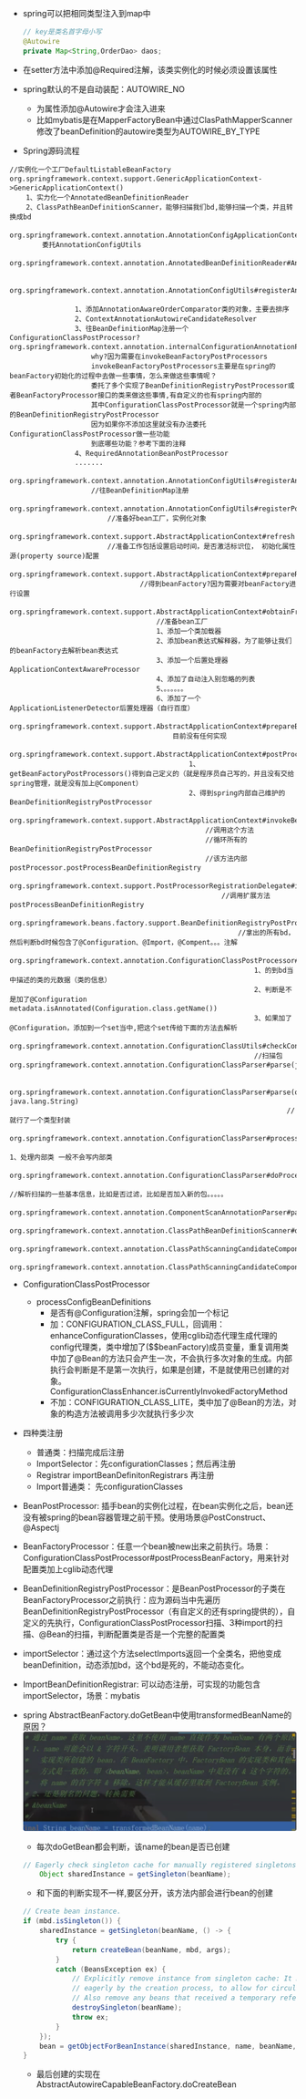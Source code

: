 - spring可以把相同类型注入到map中
   ```java
   // key是类名首字母小写
   @Autowire
   private Map<String,OrderDao> daos;
   ```
- 在setter方法中添加@Required注解，该类实例化的时候必须设置该属性

- spring默认的不是自动装配：AUTOWIRE_NO
    - 为属性添加@Autowire才会注入进来
    - 比如mybatis是在MapperFactoryBean中通过ClasPathMapperScanner修改了beanDefinition的autowire类型为AUTOWIRE_BY_TYPE
    
- Spring源码流程
```
//实例化一个工厂DefaultListableBeanFactory
org.springframework.context.support.GenericApplicationContext->GenericApplicationContext()
  	1、实力化一个AnnotatedBeanDefinitionReader
	2、ClassPathBeanDefinitionScanner，能够扫描我们bd,能够扫描一个类，并且转换成bd
	org.springframework.context.annotation.AnnotationConfigApplicationContext#AnnotationConfigApplicationContext()
		委托AnnotationConfigUtils
		org.springframework.context.annotation.AnnotatedBeanDefinitionReader#AnnotatedBeanDefinitionReader()
			
			org.springframework.context.annotation.AnnotationConfigUtils#registerAnnotationConfigProcessors()
			
				1、添加AnnotationAwareOrderComparator类的对象，主要去排序
				2、ContextAnnotationAutowireCandidateResolver
				3、往BeanDefinitionMap注册一个ConfigurationClassPostProcessor?  org.springframework.context.annotation.internalConfigurationAnnotationProcessor
					why?因为需要在invokeBeanFactoryPostProcessors
					invokeBeanFactoryPostProcessors主要是在spring的beanFactory初始化的过程中去做一些事情，怎么来做这些事情呢？
					委托了多个实现了BeanDefinitionRegistryPostProcessor或者BeanFactoryProcessor接口的类来做这些事情,有自定义的也有spring内部的
					其中ConfigurationClassPostProcessor就是一个spring内部的BeanDefinitionRegistryPostProcessor
					因为如果你不添加这里就没有办法委托ConfigurationClassPostProcessor做一些功能
					到底哪些功能？参考下面的注释
				4、RequiredAnnotationBeanPostProcessor
				.......
				org.springframework.context.annotation.AnnotationConfigUtils#registerAnnotationConfigProcessors()
					//往BeanDefinitionMap注册
					org.springframework.context.annotation.AnnotationConfigUtils#registerPostProcessor
						//准备好bean工厂，实例化对象
						org.springframework.context.support.AbstractApplicationContext#refresh
						//准备工作包括设置启动时间，是否激活标识位， 初始化属性源(property source)配置
							org.springframework.context.support.AbstractApplicationContext#prepareRefresh
								//得到beanFactory?因为需要对beanFactory进行设置
								org.springframework.context.support.AbstractApplicationContext#obtainFreshBeanFactory
									//准备bean工厂
									1、添加一个类加载器
									2、添加bean表达式解释器，为了能够让我们的beanFactory去解析bean表达式
									3、添加一个后置处理器ApplicationContextAwareProcessor
									4、添加了自动注入别忽略的列表
									5、。。。。。。
									6、添加了一个ApplicationListenerDetector后置处理器（自行百度）
									org.springframework.context.support.AbstractApplicationContext#prepareBeanFactory
										目前没有任何实现
										org.springframework.context.support.AbstractApplicationContext#postProcessBeanFactory
											1、getBeanFactoryPostProcessors()得到自己定义的（就是程序员自己写的，并且没有交给spring管理，就是没有加上@Component）
											2、得到spring内部自己维护的BeanDefinitionRegistryPostProcessor
											org.springframework.context.support.AbstractApplicationContext#invokeBeanFactoryPostProcessors
												//调用这个方法
												//循环所有的BeanDefinitionRegistryPostProcessor
												//该方法内部postProcessor.postProcessBeanDefinitionRegistry
												org.springframework.context.support.PostProcessorRegistrationDelegate#invokeBeanDefinitionRegistryPostProcessors
													//调用扩展方法postProcessBeanDefinitionRegistry
													org.springframework.beans.factory.support.BeanDefinitionRegistryPostProcessor#postProcessBeanDefinitionRegistry
														//拿出的所有bd，然后判断bd时候包含了@Configuration、@Import，@Compent。。。注解
														org.springframework.context.annotation.ConfigurationClassPostProcessor#processConfigBeanDefinitions
															1、的到bd当中描述的类的元数据（类的信息）
															2、判断是不是加了@Configuration   metadata.isAnnotated(Configuration.class.getName())
															3、如果加了@Configuration，添加到一个set当中,把这个set传给下面的方法去解析
															org.springframework.context.annotation.ConfigurationClassUtils#checkConfigurationClassCandidate
															//扫描包																														org.springframework.context.annotation.ConfigurationClassParser#parse(java.util.Set<org.springframework.beans.factory.config.BeanDefinitionHolder>)
																
																org.springframework.context.annotation.ConfigurationClassParser#parse(org.springframework.core.type.AnnotationMetadata, java.lang.String)
																	//就行了一个类型封装
																	org.springframework.context.annotation.ConfigurationClassParser#processConfigurationClass
																	1、处理内部类 一般不会写内部类
																	org.springframework.context.annotation.ConfigurationClassParser#doProcessConfigurationClass
																		//解析扫描的一些基本信息，比如是否过滤，比如是否加入新的包。。。。。
																		org.springframework.context.annotation.ComponentScanAnnotationParser#parse
																			org.springframework.context.annotation.ClassPathBeanDefinitionScanner#doScan
																			org.springframework.context.annotation.ClassPathScanningCandidateComponentProvider#findCandidateComponents
																				org.springframework.context.annotation.ClassPathScanningCandidateComponentProvider#scanCandidateComponents
```

- ConfigurationClassPostProcessor
   - processConfigBeanDefinitions
     - 是否有@Configuration注解，spring会加一个标记
     - 加：CONFIGURATION_CLASS_FULL，回调用：enhanceConfigurationClasses，使用cglib动态代理生成代理的config代理类，类中增加了($$beanFactory)成员变量，重复调用类中加了@Bean的方法只会产生一次，不会执行多次对象的生成。内部执行会判断是不是第一次执行，如果是创建，不是就使用已创建的对象。ConfigurationClassEnhancer.isCurrentlyInvokedFactoryMethod
     - 不加：CONFIGURATION_CLASS_LITE，类中加了@Bean的方法，对象的构造方法被调用多少次就执行多少次
    
- 四种类注册
   - 普通类：扫描完成后注册
   - ImportSelector：先configurationClasses；然后再注册
   - Registrar   importBeanDefinitonRegistrars 再注册
   - Import普通类： 先configurationClasses
   

- BeanPostProcessor: 插手bean的实例化过程，在bean实例化之后，bean还没有被spring的bean容器管理之前干预。使用场景@PostConstruct、@Aspectj
- BeanFactoryProcessor：任意一个bean被new出来之前执行。场景：ConfigurationClassPostProcessor#postProcessBeanFactory，用来针对配置类加上cglib动态代理
- BeanDefinitionRegistryPostProcessor：是BeanPostProcessor的子类在BeanFactoryProcessor之前执行：应为源码当中先遍历BeanDefinitionRegistryPostProcessor（有自定义的还有spring提供的），自定义的先执行，ConfigurationClassPostProcessor扫描、3种import的扫描、@Bean的扫描，判断配置类是否是一个完整的配置类
- importSelector：通过这个方法selectImports返回一个全类名，把他变成beanDefinition，动态添加bd，这个bd是死的，不能动态变化。
- ImportBeanDefinitionRegistrar: 可以动态注册，可实现的功能包含importSelector，场景：mybatis

- spring AbstractBeanFactory.doGetBean中使用transformedBeanName的原因？
![](/assets/iShot2020-09-23上午06.13.19.png)
	- 每次doGetBean都会判断，该name的bean是否已创建
	```java
	// Eagerly check singleton cache for manually registered singletons.
		Object sharedInstance = getSingleton(beanName);
	```
	- 和下面的判断实现不一样,要区分开，该方法内部会进行bean的创建
	```java
	// Create bean instance.
	if (mbd.isSingleton()) {
		sharedInstance = getSingleton(beanName, () -> {
			try {
				return createBean(beanName, mbd, args);
			}
			catch (BeansException ex) {
				// Explicitly remove instance from singleton cache: It might have been put there
				// eagerly by the creation process, to allow for circular reference resolution.
				// Also remove any beans that received a temporary reference to the bean.
				destroySingleton(beanName);
				throw ex;
			}
		});
		bean = getObjectForBeanInstance(sharedInstance, name, beanName, mbd);
	}
	```	
	- 最后创建的实现在AbstractAutowireCapableBeanFactory.doCreateBean